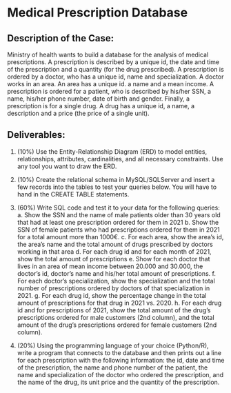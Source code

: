 # Medical Prescription Database

## Description of the Case:

Ministry of health wants to build a database for the analysis of medical prescriptions. A prescription is described by a unique id, the date and time of the prescription and a quantity (for the drug prescribed). A prescription is ordered by a doctor, who has a unique id, name and specialization. A doctor works in an area. An area has a unique id. a name and a mean income. A prescription is ordered for a patient, who is described by his/her SSN, a name, his/her phone number, date of birth and gender. Finally, a prescription is for a single drug. A drug has a unique id, a name, a description and a price (the price of a single unit).

## Deliverables:

1. (10%) Use the Entity-Relationship Diagram (ERD) to model entities, relationships, attributes, cardinalities, and all necessary constraints. Use any tool you want to draw the ERD.

2. (10%) Create the relational schema in MySQL/SQLServer and insert a few records into the tables to test your queries below. You will have to hand in the CREATE TABLE statements.

3. (60%) Write SQL code and test it to your data for the following queries:
a. Show the SSN and the name of male patients older than 30 years old that had at least one prescription ordered for them in 2021
b. Show the SSN of female patients who had prescriptions ordered for them in 2021 for a total amount more than 1000€.
c. For each area, show the area’s id, the area’s name and the total amount of drugs prescribed by doctors working in that area
d. For each drug id and for each month of 2021, show the total amount of prescriptions
e. Show for each doctor that lives in an area of mean income between 20.000 and 30.000, the doctor’s id, doctor’s name and his/her total amount of prescriptions.
f. For each doctor’s specialization, show the specialization and the total number of prescriptions ordered by doctors of that specialization in 2021.
g. For each drug id, show the percentage change in the total amount of prescriptions for that drug in 2021 vs. 2020.
h. For each drug id and for prescriptions of 2021, show the total amount of the drug’s prescriptions ordered for male customers (2nd column), and the total amount of the drug’s prescriptions ordered for female customers (2nd column).

4. (20%) Using the programming language of your choice (Python/R), write a program that connects to the database and then prints out a line for each prescription with the following information: the id, date and time of the prescription, the name and phone number of the patient, the name and specialization of the doctor who ordered the prescription, and the name of the drug, its unit price and the quantity of the prescription.
